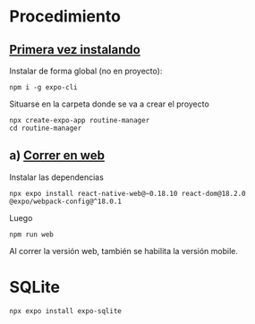 # Procedimiento

## <u>Primera vez instalando</u>

Instalar de forma global (no en proyecto):
```
npm i -g expo-cli      
```

Situarse en la carpeta donde se va a crear el proyecto
```
npx create-expo-app routine-manager     
cd routine-manager
```

## a) <u>Correr en web</u>

Instalar las dependencias
```
npx expo install react-native-web@~0.18.10 react-dom@18.2.0 @expo/webpack-config@^18.0.1
```

Luego
```
npm run web
```

Al correr la versión web, también se habilita la versión mobile.

# SQLite

```
npx expo install expo-sqlite
```